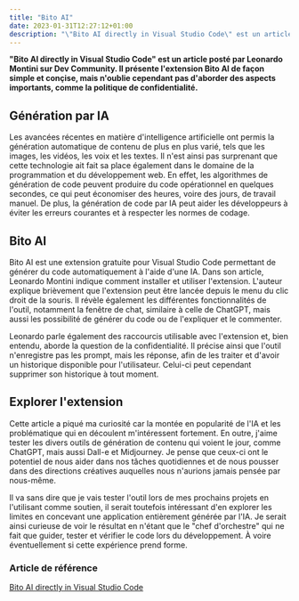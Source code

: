 ```yaml
---
title: "Bito AI"
date: 2023-01-31T12:27:12+01:00
description: "\"Bito AI directly in Visual Studio Code\" est un article posté par Leonardo Montini sur Dev Community. Il présente l'extension Bito AI de façon simple et conçise, mais n'oublie cependant pas d'aborder des aspects importants, comme la politique de confidentialité."
---
```


**"Bito AI directly in Visual Studio Code" est un article posté par Leonardo Montini sur Dev Community. Il présente l'extension Bito AI de façon simple et conçise, mais n'oublie cependant pas d'aborder des aspects importants, comme la politique de confidentialité.**

## Génération par IA

Les avancées récentes en matière d'intelligence artificielle ont permis la génération automatique de contenu de plus en plus varié, tels que les images, les vidéos, les voix et les textes. Il n'est ainsi pas surprenant que cette technologie ait fait sa place également dans le domaine de la programmation et du développement web. En effet, les algorithmes de génération de code peuvent produire du code opérationnel en quelques secondes, ce qui peut économiser des heures, voire des jours, de travail manuel. De plus, la génération de code par IA peut aider les développeurs à éviter les erreurs courantes et à respecter les normes de codage.

## Bito AI

Bito AI est une extension gratuite pour Visual Studio Code permettant de générer du code automatiquement à l'aide d'une IA. Dans son article, Leonardo Montini indique comment installer et utiliser l'extension. L'auteur explique brièvement que l'extension peut être lancée depuis le menu du clic droit de la souris. Il révèle également les différentes fonctionnalités de l'outil, notamment la fenêtre de chat, similaire à celle de ChatGPT, mais aussi les possibilité de générer du code ou de l'expliquer et le commenter.

Leonardo parle également des raccourcis utilisable avec l'extension et, bien entendu, aborde la question de la confidentialité. Il précise ainsi que l'outil n'enregistre pas les prompt, mais les réponse, afin de les traiter et d'avoir un historique disponible pour l'utilisateur. Celui-ci peut cependant supprimer son historique à tout moment.

## Explorer l'extension

Cette article a piqué ma curiosité car la montée en popularité de l'IA et les problématique qui en découlent m'intéressent fortement. En outre, j'aime tester les divers outils de génération de contenu qui voient le jour, comme ChatGPT, mais aussi Dall-e et Midjourney. Je pense que ceux-ci ont le potentiel de nous aider dans nos tâches quotidiennes et de nous pousser dans des directions créatives auquelles nous n'aurions jamais pensée par nous-même. 

Il va sans dire que je vais tester l'outil lors de mes prochains projets en l'utilisant comme soutien, il serait toutefois intéressant d'en explorer les limites en concevant une application entièrement générée par l'IA. Je serait ainsi curieuse de voir le résultat en n'étant que le "chef d'orchestre" qui ne fait que guider, tester et vérifier le code lors du développement. À voire éventuellement si cette expérience prend forme.

### Article de référence

[Bito AI directly in Visual Studio Code](https://dev.to/balastrong/bito-ai-directly-in-visual-studio-code-cme)
